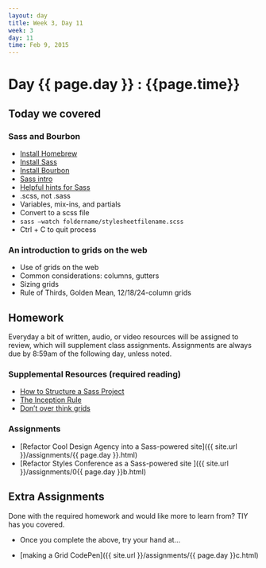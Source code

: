 ```yaml
---
layout: day
title: Week 3, Day 11
week: 3
day: 11
time: Feb 9, 2015
---
```


# Day {{ page.day }} : {{page.time}}


## Today we covered

### Sass and Bourbon
* [Install Homebrew](http://brew.sh/)
* [Install Sass](http://sass-lang.com/install)
* [Install Bourbon](http://bourbon.io/)
* [Sass intro](http://sass-lang.com/guide)
* [Helpful hints for Sass](http://iamsteve.me/blog/entry/sass_hints_tips)
* .scss, not .sass
* Variables, mix-ins, and partials
* Convert to a scss file
* `sass —watch foldername/stylesheetfilename.scss`
* Ctrl + C to quit process

### An introduction to grids on the web
* Use of grids on the web
* Common considerations: columns, gutters
* Sizing grids
* Rule of Thirds, Golden Mean, 12/18/24-column grids


<!--
![]({{ site.url }}/images/images.jpg)
![]({{ site.url }}/images/imagetypes.jpg)
![]({{ site.url }}/images/font.jpg)
![]({{ site.url }}/images/background.jpg)-->



## Homework
Everyday a bit of written, audio, or video resources will be assigned to review, which will supplement class assignments. Assignments are always due by 8:59am of the following day, unless noted.

### Supplemental Resources (required reading)
* [How to Structure a Sass Project](http://thesassway.com/beginner/how-to-structure-a-sass-project)
* [The Inception Rule](http://thesassway.com/beginner/the-inception-rule)
* [Don’t over think grids](http://css-tricks.com/dont-overthink-it-grids/)

### Assignments
* [Refactor Cool Design Agency into a Sass-powered site]({{ site.url }}/assignments/{{ page.day }}.html)
* [Refactor Styles Conference as a Sass-powered site ]({{ site.url }}/assignments/0{{ page.day }}b.html)

## Extra Assignments
Done with the required homework and would like more to learn from? TIY has you covered.

* Once you complete the above, try your hand at...

* [making a Grid CodePen]({{ site.url }}/assignments/{{ page.day }}c.html)